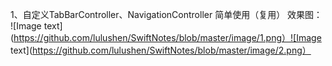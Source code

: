 1、自定义TabBarController、NavigationController 简单使用（复用）
效果图：
![Image text](https://github.com/lulushen/SwiftNotes/blob/master/image/1.png）![Image text](https://github.com/lulushen/SwiftNotes/blob/master/image/2.png）
